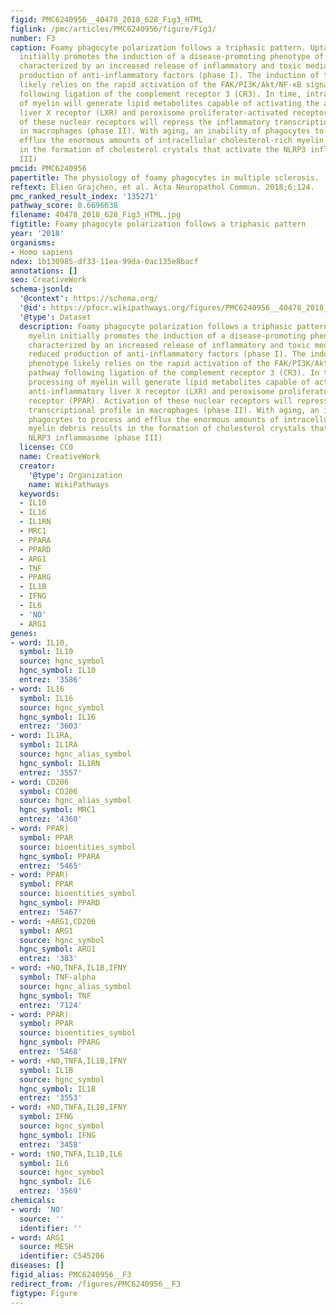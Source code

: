 ```yaml
---
figid: PMC6240956__40478_2018_628_Fig3_HTML
figlink: /pmc/articles/PMC6240956/figure/Fig3/
number: F3
caption: Foamy phagocyte polarization follows a triphasic pattern. Uptake of myelin
  initially promotes the induction of a disease-promoting phenotype of phagocytes,
  characterized by an increased release of inflammatory and toxic mediators, and reduced
  production of anti-inflammatory factors (phase I). The induction of this phenotype
  likely relies on the rapid activation of the FAK/PI3K/Akt/NF-κB signaling pathway
  following ligation of the complement receptor 3 (CR3). In time, intracellular processing
  of myelin will generate lipid metabolites capable of activating the anti-inflammatory
  liver X receptor (LXR) and peroxisome proliferator-activated receptor (PPAR). Activation
  of these nuclear receptors will repress the inflammatory transcriptional profile
  in macrophages (phase II). With aging, an inability of phagocytes to process and
  efflux the enormous amounts of intracellular cholesterol-rich myelin debris results
  in the formation of cholesterol crystals that activate the NLRP3 inflammasome (phase
  III)
pmcid: PMC6240956
papertitle: The physiology of foamy phagocytes in multiple sclerosis.
reftext: Elien Grajchen, et al. Acta Neuropathol Commun. 2018;6:124.
pmc_ranked_result_index: '135271'
pathway_score: 0.6696638
filename: 40478_2018_628_Fig3_HTML.jpg
figtitle: Foamy phagocyte polarization follows a triphasic pattern
year: '2018'
organisms:
- Homo sapiens
ndex: 1b130985-df33-11ea-99da-0ac135e8bacf
annotations: []
seo: CreativeWork
schema-jsonld:
  '@context': https://schema.org/
  '@id': https://pfocr.wikipathways.org/figures/PMC6240956__40478_2018_628_Fig3_HTML.html
  '@type': Dataset
  description: Foamy phagocyte polarization follows a triphasic pattern. Uptake of
    myelin initially promotes the induction of a disease-promoting phenotype of phagocytes,
    characterized by an increased release of inflammatory and toxic mediators, and
    reduced production of anti-inflammatory factors (phase I). The induction of this
    phenotype likely relies on the rapid activation of the FAK/PI3K/Akt/NF-κB signaling
    pathway following ligation of the complement receptor 3 (CR3). In time, intracellular
    processing of myelin will generate lipid metabolites capable of activating the
    anti-inflammatory liver X receptor (LXR) and peroxisome proliferator-activated
    receptor (PPAR). Activation of these nuclear receptors will repress the inflammatory
    transcriptional profile in macrophages (phase II). With aging, an inability of
    phagocytes to process and efflux the enormous amounts of intracellular cholesterol-rich
    myelin debris results in the formation of cholesterol crystals that activate the
    NLRP3 inflammasome (phase III)
  license: CC0
  name: CreativeWork
  creator:
    '@type': Organization
    name: WikiPathways
  keywords:
  - IL10
  - IL16
  - IL1RN
  - MRC1
  - PPARA
  - PPARD
  - ARG1
  - TNF
  - PPARG
  - IL1B
  - IFNG
  - IL6
  - 'NO'
  - ARG1
genes:
- word: IL10,
  symbol: IL10
  source: hgnc_symbol
  hgnc_symbol: IL10
  entrez: '3586'
- word: IL16
  symbol: IL16
  source: hgnc_symbol
  hgnc_symbol: IL16
  entrez: '3603'
- word: IL1RA,
  symbol: IL1RA
  source: hgnc_alias_symbol
  hgnc_symbol: IL1RN
  entrez: '3557'
- word: CD206
  symbol: CD206
  source: hgnc_alias_symbol
  hgnc_symbol: MRC1
  entrez: '4360'
- word: PPAR)
  symbol: PPAR
  source: bioentities_symbol
  hgnc_symbol: PPARA
  entrez: '5465'
- word: PPAR)
  symbol: PPAR
  source: bioentities_symbol
  hgnc_symbol: PPARD
  entrez: '5467'
- word: +ARG1,CD206
  symbol: ARG1
  source: hgnc_symbol
  hgnc_symbol: ARG1
  entrez: '383'
- word: +NO,TNFA,IL1B,IFNY
  symbol: TNF-alpha
  source: hgnc_alias_symbol
  hgnc_symbol: TNF
  entrez: '7124'
- word: PPAR)
  symbol: PPAR
  source: bioentities_symbol
  hgnc_symbol: PPARG
  entrez: '5468'
- word: +NO,TNFA,IL1B,IFNY
  symbol: IL1B
  source: hgnc_symbol
  hgnc_symbol: IL1B
  entrez: '3553'
- word: +NO,TNFA,IL1B,IFNY
  symbol: IFNG
  source: hgnc_symbol
  hgnc_symbol: IFNG
  entrez: '3458'
- word: tNO,TNFA,IL1B,IL6
  symbol: IL6
  source: hgnc_symbol
  hgnc_symbol: IL6
  entrez: '3569'
chemicals:
- word: 'NO'
  source: ''
  identifier: ''
- word: ARG1
  source: MESH
  identifier: C545206
diseases: []
figid_alias: PMC6240956__F3
redirect_from: /figures/PMC6240956__F3
figtype: Figure
---
```

